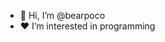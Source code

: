 - 👋 Hi, I’m @bearpoco
- ❤️ I’m interested in programming

<!---
bearpoco/bearpoco is a ✨ special ✨ repository because its `README.md` (this file) appears on your GitHub profile.
You can click the Preview link to take a look at your changes.
--->
